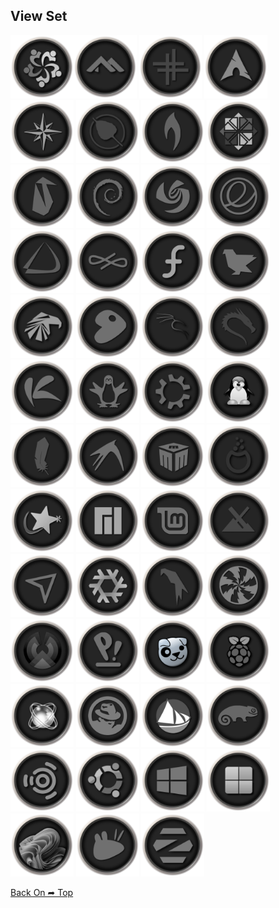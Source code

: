 ## View Set

<img src="Ring_256/Alma.png" alt="Github Project" style="width:20%;"><img src="Ring_256/Alpine.png" alt="Github Project" style="width:20%;"> 
<img src="Ring_256/Antix.png" alt="Github Project" style="width:20%;"> 
<img src="Ring_256/Arch.png" alt="Github Project" style="width:20%;"> 
<img src="Ring_256/Bluestar.png" alt="Github Project" style="width:20%;"> 
<img src="Ring_256/Bodhi.png" alt="Github Project" style="width:20%;"> 
<img src="Ring_256/Bunsenlabs.png" alt="Github Project" style="width:20%;"> 
<img src="Ring_256/CentOS.png" alt="Github Project" style="width:20%;"> 
<img src="Ring_256/Clear.png" alt="Github Project" style="width:20%;"> 
<img src="Ring_256/Debian.png" alt="Github Project" style="width:20%;"> 
<img src="Ring_256/Deepin.png" alt="Github Project" style="width:20%;"> 
<img src="Ring_256/Elementary.png" alt="Github Project" style="width:20%;"> 
<img src="Ring_256/Endeavour.png" alt="Github Project" style="width:20%;"> 
<img src="Ring_256/Endless.png" alt="Github Project" style="width:20%;"> 
<img src="Ring_256/Fedora.png" alt="Github Project" style="width:20%;"> 
<img src="Ring_256/Feren.png" alt="Github Project" style="width:20%;"> 
<img src="Ring_256/Garuda.png" alt="Github Project" style="width:20%;"> 
<img src="Ring_256/Gentoo.png" alt="Github Project" style="width:20%;"> 
<img src="Ring_256/Kali.png" alt="Github Project" style="width:20%;"> 
<img src="Ring_256/Kali_Alt.png" alt="Github Project" style="width:20%;"> 
<img src="Ring_256/Kaos.png" alt="Github Project" style="width:20%;"> 
<img src="Ring_256/Knoppix.png" alt="Github Project" style="width:20%;"> 
<img src="Ring_256/Kubuntu.png" alt="Github Project" style="width:20%;"> 
<img src="Ring_256/Linux.png" alt="Github Project" style="width:20%;"> 
<img src="Ring_256/Lite.png" alt="Github Project" style="width:20%;"> 
<img src="Ring_256/Lubuntu.png" alt="Github Project" style="width:20%;"> 
<img src="Ring_256/Mabox.png" alt="Github Project" style="width:20%;"> 
<img src="Ring_256/Mageia.png" alt="Github Project" style="width:20%;"> 
<img src="Ring_256/Mandriva.png" alt="Github Project" style="width:20%;"> 
<img src="Ring_256/Manjaro.png" alt="Github Project" style="width:20%;"> 
<img src="Ring_256/Mint.png" alt="Github Project" style="width:20%;"> 
<img src="Ring_256/MX.png" alt="Github Project" style="width:20%;"> 
<img src="Ring_256/Netrunner.png" alt="Github Project" style="width:20%;"> 
<img src="Ring_256/Nixos.png" alt="Github Project" style="width:20%;"> 
<img src="Ring_256/Parrot.png" alt="Github Project" style="width:20%;"> 
<img src="Ring_256/Peppermint.png" alt="Github Project" style="width:20%;"> 
<img src="Ring_256/Phoenix.png" alt="Github Project" style="width:20%;"> 
<img src="Ring_256/Pop.png" alt="Github Project" style="width:20%;"> 
<img src="Ring_256/Puppy.png" alt="Github Project" style="width:20%;"> 
<img src="Ring_256/Raspios.png" alt="Github Project" style="width:20%;"> 
<img src="Ring_256/ReactOS.png" alt="Github Project" style="width:20%;"> 
<img src="Ring_256/RedHat.png" alt="Github Project" style="width:20%;"> 
<img src="Ring_256/Solus.png" alt="Github Project" style="width:20%;"> 
<img src="Ring_256/Suse.png" alt="Github Project" style="width:20%;"> 
<img src="Ring_256/Ubuntu_Studio.png" alt="Github Project" style="width:20%;"> 
<img src="Ring_256/Ubuntu.png" alt="Github Project" style="width:20%;"> 
<img src="Ring_256/Windows10.png" alt="Github Project" style="width:20%;"> 
<img src="Ring_256/Windows.png" alt="Github Project" style="width:20%;"> 
<img src="Ring_256/Windows11.png" alt="Github Project" style="width:20%;"> 
<img src="Ring_256/Xubuntu.png" alt="Github Project" style="width:20%;"> 
<img src="Ring_256/Zorin.png" alt="Github Project" style="width:20%;"> 

[Back On ➦ Top](https://chris1111.github.io/Linux_Grey_Rond/)
